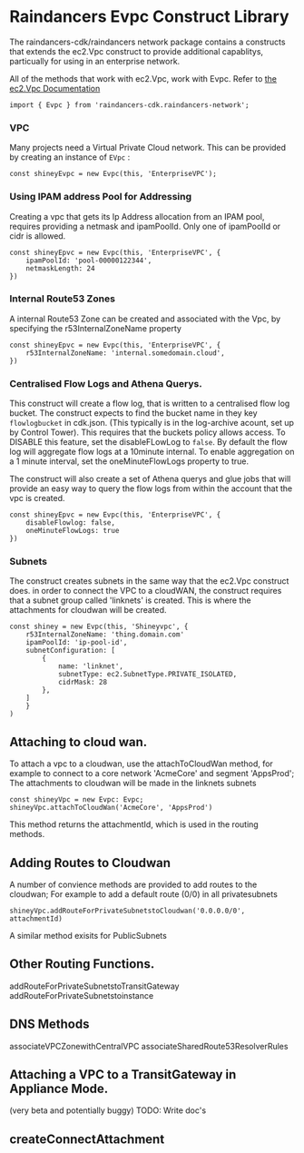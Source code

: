 # Raindancers Evpc Construct Library

The raindancers-cdk/raindancers network package contains a constructs that extends the ec2.Vpc construct to provide additional capablitys, particually for using in an enterprise network. 

All of the methods that work with ec2.Vpc, work with Evpc.   Refer to [the ec2.Vpc Documentation](https://docs.aws.amazon.com/cdk/api/v2/docs/aws-cdk-lib.aws_ec2-readme.html)

```
import { Evpc } from 'raindancers-cdk.raindancers-network';
```

### VPC
Many projects need a Virtual Private Cloud network.  This can be provided by creating an instance of ```EVpc``` :
```
const shineyEvpc = new Evpc(this, 'EnterpriseVPC');
```


### Using IPAM address Pool for Addressing

Creating a vpc that gets its Ip Address allocation from an IPAM pool, requires providing a netmask and ipamPoolId.  Only one of ipamPoolId or cidr is allowed.

```
const shineyEpvc = new Evpc(this, 'EnterpriseVPC', {
	ipamPoolId: 'pool-00000122344',
	netmaskLength: 24
})
```

### Internal Route53 Zones

A internal Route53 Zone can be created and associated with the Vpc, by specifying the r53InternalZoneName property
```
const shineyEpvc = new Evpc(this, 'EnterpriseVPC', {
	r53InternalZoneName: 'internal.somedomain.cloud',
})
```

### Centralised Flow Logs and Athena Querys.

This construct will create a flow log, that is written to a centralised flow log bucket. The construct expects to find the bucket name in they key ```flowlogbucket``` in cdk.json. (This typically is in the log-archive acount, set up by Control Tower). This requires that the buckets policy allows access. To DISABLE this feature, set the disableFLowLog to ```false```.  By default the flow log will aggregate flow logs at a 10minute internal.  To enable aggregation on a 1 minute interval, set the oneMinuteFlowLogs property to true.   

The construct will also create a set of Athena querys and glue jobs that will provide an easy way to query the flow logs from within the account that the vpc is created. 

```
const shineyEpvc = new Evpc(this, 'EnterpriseVPC', {
	disableFlowlog: false,
	oneMinuteFlowLogs: true
})
```


### Subnets
The construct creates subnets in the same way that the ec2.Vpc construct does.   in order to connect the VPC to a cloudWAN, the construct requires that a subnet group called 'linknets' is created.  This is where the attachments for cloudwan will be created.  

```
const shiney = new Evpc(this, 'Shineyvpc', {
	r53InternalZoneName: 'thing.domain.com'
	ipamPoolId: 'ip-pool-id', 
	subnetConfiguration: [
		{
			name: 'linknet',
			subnetType: ec2.SubnetType.PRIVATE_ISOLATED,
			cidrMask: 28
		},
	]
	}
)
```

## Attaching to cloud wan.

To attach a vpc to a cloudwan, use the attachToCloudWan method, for example to connect to a core network 'AcmeCore' and segment 'AppsProd';  The attachments to cloudwan will be made in the linknets subnets

```
const shineyVpc = new Evpc: Evpc;
shineyVpc.attachToCloudWan('AcmeCore', 'AppsProd')
```
This method returns the attachmentId, which is used in the routing methods.


## Adding Routes to Cloudwan

A number of convience methods are provided to add routes to the cloudwan; For example to add a default route (0/0) in all privatesubnets

```
shineyVpc.addRouteForPrivateSubnetstoCloudwan('0.0.0.0/0', attachmentId)
```

A similar method exisits for PublicSubnets

## Other Routing Functions.

addRouteForPrivateSubnetstoTransitGateway
addRouteForPrivateSubnetstoinstance


## DNS Methods
associateVPCZonewithCentralVPC
associateSharedRoute53ResolverRules


## Attaching a VPC to a TransitGateway in Appliance Mode.
(very beta and potentially buggy)
TODO: Write doc's

## createConnectAttachment


